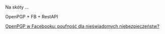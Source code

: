 Na skóty ...

OpenPGP + FB + RestAPI

[OpenPGP w Facebooku: poufność dla nieświadomych niebezpieczeństw?](https://www.dobreprogramy.pl/openpgp-w-facebooku-poufnosc-dla-nieswiadomych-niebezpieczenstw,6628260601046657a)
